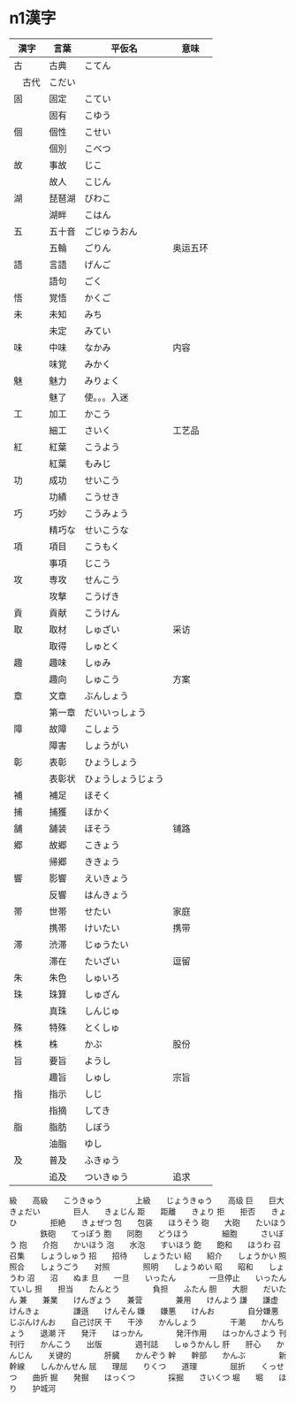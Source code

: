 # n1漢字
漢字 | 言葉 | 平仮名 | 意味
-|-|-|-|
古 | 古典 | こてん
 | 　古代 | こだい
固 | 固定 | こてい
 |  | 固有 | こゆう
個 | 個性 | こせい
 |  | 個別 | こべつ
故 | 事故 | じこ
 |  | 故人 | こじん
湖 | 琵琶湖 | びわこ
 |  | 湖畔 | こはん
五 | 五十音 | ごじゅうおん
 |  | 五輪 | ごりん | 奥运五环
語 | 言語 | げんご
 |  | 語句 | ごく
悟 | 覚悟 | かくご
未 | 未知 | みち
 |  | 未定 | みてい
味 | 中味 | なかみ | 内容
 |  | 味覚 | みかく
魅 | 魅力 | みりょく
 |  | 魅了 | 使。。。入迷
工 | 加工 | かこう
 |  | 細工 | さいく | 工艺品
紅 | 紅葉 | こうよう
 |  | 紅葉 | もみじ
功 | 成功 | せいこう
 |  | 功績 | こうせき
巧 | 巧妙 | こうみょう
 |  | 精巧な | せいこうな
項 | 項目 | こうもく
 |  | 事項 | じこう
攻 | 専攻 | せんこう
 |  | 攻撃 | こうげき
貢 | 貢献 | こうけん
取 | 取材 | しゅざい | 采访
 |  | 取得 | しゅとく
趣 | 趣味 | しゅみ
 |  | 趣向 | しゅこう | 方案
章 | 文章 | ぶんしょう
 |  | 第一章 | だいいっしょう
障 | 故障 | こしょう
 |  | 障害 | しょうがい
彰 | 表彰 | ひょうしょう
 |  | 表彰状 | ひょうしょうじょう
補 | 補足 | ほそく
捕 | 捕獲 | ほかく
舗 | 舗装 | ほそう | 铺路
郷 | 故郷 | こきょう
 |  | 帰郷 | ききょう
響 | 影響 | えいきょう
 |  | 反響 | はんきょう
帯 | 世帯 | せたい | 家庭
 |  | 携帯 | けいたい | 携带
滞 | 渋滞 | じゅうたい
 |  | 滞在 | たいざい | 逗留
朱 | 朱色 | しゅいろ
珠 | 珠算 | しゅざん
 |  | 真珠 | しんじゅ
殊 | 特殊 | とくしゅ
株 | 株 | かぶ | 股份
旨 | 要旨 | ようし
 |  | 趣旨 | しゅし | 宗旨
指 | 指示 | しじ
 |  | 指摘 | してき
脂 | 脂肪 | しぼう
 |  | 油脂 | ゆし
及 | 普及 | ふきゅう
 |  | 追及 | ついきゅう | 追求
級　　高級　　こうきゅう
　　　　上級　　じょうきゅう　　高级
巨　　巨大　　きょだい
　　　　巨人　　きょじん
距　　距離　　きょり
拒　　拒否　　きょひ
　　　　拒絶　　きょぜつ
包　　包装　　ほうそう
砲　　大砲　　たいほう
　　　　鉄砲　　てっぽう
胞　　同胞　　どうほう
　　　　細胞　　　さいぼう
抱　　介抱　　かいほう
泡　　水泡　　すいほう
飽　　飽和　　ほうわ
召　　召集　　しょうしゅう
招　　招待　　しょうたい
紹　　紹介　　しょうかい
照　　照合　　しょうごう　　对照
　　　　照明　　しょうめい
昭　　昭和　　しょうわ
沼　　沼　　ぬま
旦　　一旦　　いったん
　　　　一旦停止　　いったんていし
担　　担当　　たんとう
　　　　負担　　ふたん
胆　　大胆　　だいたん
兼　　兼業　　けんぎょう　　兼营
　　　　兼用　　けんよう
謙　　謙虚　　けんきょ
　　　　謙遜　　けんそん
嫌　　嫌悪　　けんお
　　　　自分嫌悪　　じぶんけんお　　自己讨厌
干　　干渉　　かんしょう
　　　　干潮　　かんちょう　　退潮
汗　　発汗　　はっかん
　　　　発汗作用　　はっかんさよう
刊　　刊行　　かんこう　　出版
　　　　週刊誌　　しゅうかんし
肝　　肝心　　かんじん　　关键的
　　　　肝臓　　かんぞう
幹　　幹部　　かんぶ
　　　　新幹線　　しんかんせん
屈　　理屈　　りくつ　　道理
　　　　屈折　　くっせつ　　曲折
掘　　発掘　　はっくつ
　　　　採掘　　さいくつ
堀　　堀　　ほり　　护城河

